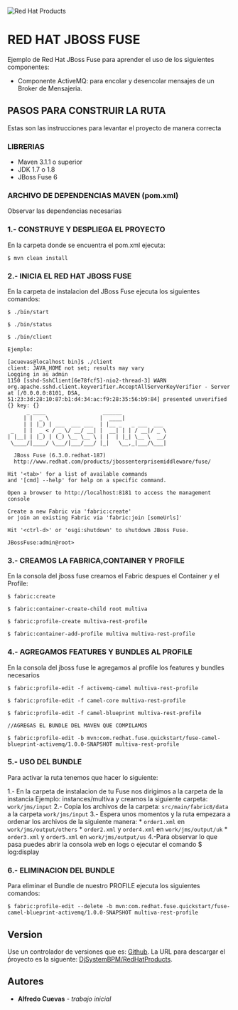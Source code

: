 ![Red Hat Products](https://upload.wikimedia.org/wikipedia/en/thumb/6/6c/RedHat.svg/1280px-RedHat.svg.png)

# RED HAT JBOSS FUSE	

Ejemplo de Red Hat JBoss Fuse para aprender el uso de los siguientes componentes:

* Componente ActiveMQ: para encolar y desencolar mensajes de un Broker de Mensajeria.


## PASOS PARA CONSTRUIR LA RUTA

Estas son las instrucciones para levantar el proyecto de manera correcta

### LIBRERIAS

* Maven 3.1.1 o superior
* JDK 1.7 o 1.8
* JBoss Fuse 6

### ARCHIVO DE DEPENDENCIAS MAVEN (pom.xml)

Observar las dependencias necesarias

### 1.- CONSTRUYE Y DESPLIEGA EL PROYECTO

En la carpeta donde se encuentra el pom.xml ejecuta:

``` 
$ mvn clean install

``` 

### 2.- INICIA EL RED HAT JBOSS FUSE

En la carpeta de instalacion del JBoss Fuse ejecuta los siguientes comandos:

``` 
$ ./bin/start

$ ./bin/status

$ ./bin/client

Ejemplo:

[acuevas@localhost bin]$ ./client
client: JAVA_HOME not set; results may vary
Logging in as admin
1150 [sshd-SshClient[6e78fcf5]-nio2-thread-3] WARN org.apache.sshd.client.keyverifier.AcceptAllServerKeyVerifier - Server at [/0.0.0.0:8101, DSA, 51:23:3d:28:10:87:b1:d4:34:ac:f9:28:35:56:b9:84] presented unverified {} key: {}
      _ ____                  ______
     | |  _ \                |  ____|             
     | | |_) | ___  ___ ___  | |__ _   _ ___  ___
 _   | |  _ < / _ \/ __/ __| |  __| | | / __|/ _ \
| |__| | |_) | (_) \__ \__ \ | |  | |_| \__ \  __/
 \____/|____/ \___/|___/___/ |_|   \__,_|___/\___|

  JBoss Fuse (6.3.0.redhat-187)
  http://www.redhat.com/products/jbossenterprisemiddleware/fuse/

Hit '<tab>' for a list of available commands
and '[cmd] --help' for help on a specific command.

Open a browser to http://localhost:8181 to access the management console

Create a new Fabric via 'fabric:create'
or join an existing Fabric via 'fabric:join [someUrls]'

Hit '<ctrl-d>' or 'osgi:shutdown' to shutdown JBoss Fuse.

JBossFuse:admin@root>

```

### 3.- CREAMOS LA FABRICA,CONTAINER Y PROFILE

En la consola del jboss fuse creamos el Fabric despues el Container y el Profile:

``` 
$ fabric:create

$ fabric:container-create-child root multiva

$ fabric:profile-create multiva-rest-profile

$ fabric:container-add-profile multiva multiva-rest-profile

```

### 4.- AGREGAMOS FEATURES Y BUNDLES AL PROFILE

En la consola del jboss fuse le agregamos al profile los features y bundles necesarios

``` 
$ fabric:profile-edit -f activemq-camel multiva-rest-profile  

$ fabric:profile-edit -f camel-core multiva-rest-profile

$ fabric:profile-edit -f camel-blueprint multiva-rest-profile

//AGREGAS EL BUNDLE DEL MAVEN QUE COMPILAMOS

$ fabric:profile-edit -b mvn:com.redhat.fuse.quickstart/fuse-camel-blueprint-activemq/1.0.0-SNAPSHOT multiva-rest-profile

```

### 5.- USO DEL BUNDLE

Para activar la ruta tenemos que hacer lo siguiente:

1.- En la carpeta de instalacion de tu Fuse nos dirigimos a la carpeta de la instancia Ejemplo: instances/multiva y creamos la siguiente carpeta: `work/jms/input`
2.- Copia los archivos de la carpeta: `src/main/fabric8/data` a la carpeta `work/jms/input`
3.- Espera unos momentos y la ruta empezara a ordenar los archivos de la siguiente manera:
	* `order1.xml` en `work/jms/output/others`
    * `order2.xml` y `order4.xml` en `work/jms/output/uk`
    * `order3.xml` y `order5.xml` en `work/jms/output/us`
4.-Para observar lo que pasa puedes abrir la consola web en logs o ejecutar el comando $ log:display
	

### 6.- ELIMINACION DEL BUNDLE

Para eliminar el Bundle de nuestro PROFILE ejecuta los siguientes comandos:

``` 
$ fabric:profile-edit --delete -b mvn:com.redhat.fuse.quickstart/fuse-camel-blueprint-activemq/1.0.0-SNAPSHOT multiva-rest-profile

``` 

## Version

Use un controlador de versiones que es: [Github](https://github.com). La URL para descargar el ṕroyecto es la siguente: [DjSystemBPM/RedHatProducts](https://github.com/DjSystemBPM/RedHatProducts). 

## Autores

* **Alfredo Cuevas** - *trabajo inicial*         